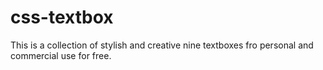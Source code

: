 css-textbox
===========

This is a collection of stylish and creative nine textboxes fro personal and commercial use for free.

